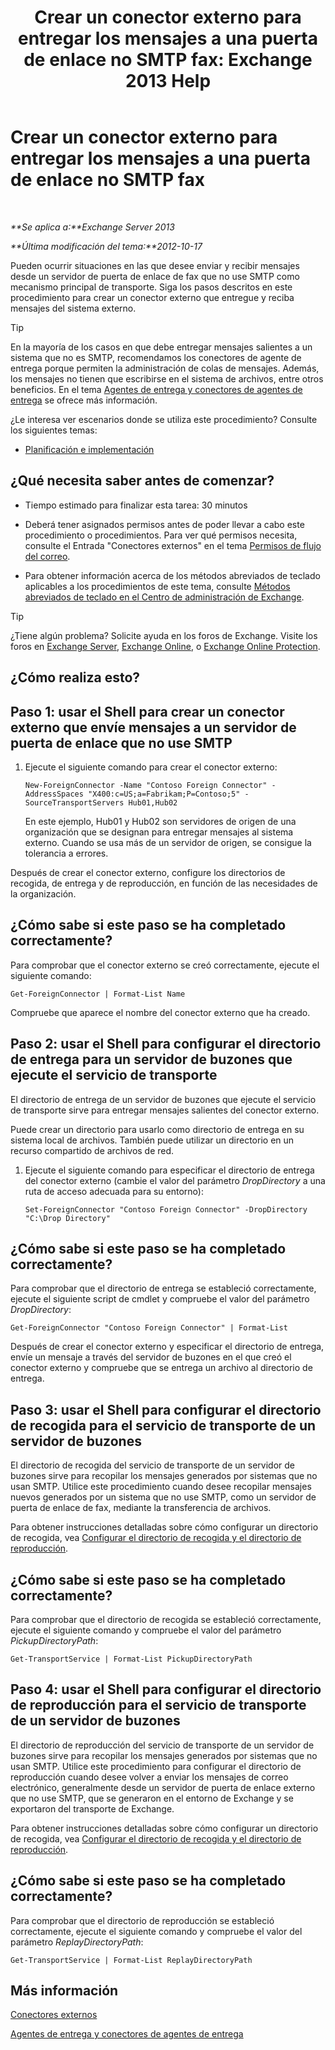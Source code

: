 ﻿---
title: 'Crear un conector externo para entregar los mensajes a una puerta de enlace no SMTP fax: Exchange 2013 Help'
TOCTitle: Crear un conector externo para entregar los mensajes a una puerta de enlace no SMTP fax
ms:assetid: 589db487-3c4c-409a-92e3-c78dd8f639b6
ms:mtpsurl: https://technet.microsoft.com/es-es/library/JJ710163(v=EXCHG.150)
ms:contentKeyID: 49895644
ms.date: 05/22/2018
mtps_version: v=EXCHG.150
ms.translationtype: MT
---

# Crear un conector externo para entregar los mensajes a una puerta de enlace no SMTP fax

 

_**Se aplica a:**Exchange Server 2013_

_**Última modificación del tema:**2012-10-17_

Pueden ocurrir situaciones en las que desee enviar y recibir mensajes desde un servidor de puerta de enlace de fax que no use SMTP como mecanismo principal de transporte. Siga los pasos descritos en este procedimiento para crear un conector externo que entregue y reciba mensajes del sistema externo.


> [!TIP]
> En la mayoría de los casos en que debe entregar mensajes salientes a un sistema que no es SMTP, recomendamos los conectores de agente de entrega porque permiten la administración de colas de mensajes. Además, los mensajes no tienen que escribirse en el sistema de archivos, entre otros beneficios. En el tema <A href="delivery-agents-and-delivery-agent-connectors-exchange-2013-help.md">Agentes de entrega y conectores de agentes de entrega</A> se ofrece más información.



¿Le interesa ver escenarios donde se utiliza este procedimiento? Consulte los siguientes temas:

  - [Planificación e implementación](planning-and-deployment-for-exchange-2013-installation-instructions.md)

## ¿Qué necesita saber antes de comenzar?

  - Tiempo estimado para finalizar esta tarea: 30 minutos

  - Deberá tener asignados permisos antes de poder llevar a cabo este procedimiento o procedimientos. Para ver qué permisos necesita, consulte el Entrada "Conectores externos" en el tema [Permisos de flujo del correo](mail-flow-permissions-exchange-2013-help.md).

  - Para obtener información acerca de los métodos abreviados de teclado aplicables a los procedimientos de este tema, consulte [Métodos abreviados de teclado en el Centro de administración de Exchange](keyboard-shortcuts-in-the-exchange-admin-center-exchange-online-protection-help.md).


> [!TIP]
> ¿Tiene algún problema? Solicite ayuda en los foros de Exchange. Visite los foros en <A href="https://go.microsoft.com/fwlink/p/?linkid=60612">Exchange Server</A>, <A href="https://go.microsoft.com/fwlink/p/?linkid=267542">Exchange Online</A>, o <A href="https://go.microsoft.com/fwlink/p/?linkid=285351">Exchange Online Protection</A>.



## ¿Cómo realiza esto?

## Paso 1: usar el Shell para crear un conector externo que envíe mensajes a un servidor de puerta de enlace que no use SMTP

1.  Ejecute el siguiente comando para crear el conector externo:
    
        New-ForeignConnector -Name "Contoso Foreign Connector" -AddressSpaces "X400:c=US;a=Fabrikam;P=Contoso;5" -SourceTransportServers Hub01,Hub02
    
    En este ejemplo, Hub01 y Hub02 son servidores de origen de una organización que se designan para entregar mensajes al sistema externo. Cuando se usa más de un servidor de origen, se consigue la tolerancia a errores.

Después de crear el conector externo, configure los directorios de recogida, de entrega y de reproducción, en función de las necesidades de la organización.

## ¿Cómo sabe si este paso se ha completado correctamente?

Para comprobar que el conector externo se creó correctamente, ejecute el siguiente comando:

    Get-ForeignConnector | Format-List Name

Compruebe que aparece el nombre del conector externo que ha creado.

## Paso 2: usar el Shell para configurar el directorio de entrega para un servidor de buzones que ejecute el servicio de transporte

El directorio de entrega de un servidor de buzones que ejecute el servicio de transporte sirve para entregar mensajes salientes del conector externo.

Puede crear un directorio para usarlo como directorio de entrega en su sistema local de archivos. También puede utilizar un directorio en un recurso compartido de archivos de red.

1.  Ejecute el siguiente comando para especificar el directorio de entrega del conector externo (cambie el valor del parámetro *DropDirectory* a una ruta de acceso adecuada para su entorno):
    
        Set-ForeignConnector "Contoso Foreign Connector" -DropDirectory "C:\Drop Directory"

## ¿Cómo sabe si este paso se ha completado correctamente?

Para comprobar que el directorio de entrega se estableció correctamente, ejecute el siguiente script de cmdlet y compruebe el valor del parámetro *DropDirectory*:

    Get-ForeignConnector "Contoso Foreign Connector" | Format-List

Después de crear el conector externo y especificar el directorio de entrega, envíe un mensaje a través del servidor de buzones en el que creó el conector externo y compruebe que se entrega un archivo al directorio de entrega.

## Paso 3: usar el Shell para configurar el directorio de recogida para el servicio de transporte de un servidor de buzones

El directorio de recogida del servicio de transporte de un servidor de buzones sirve para recopilar los mensajes generados por sistemas que no usan SMTP. Utilice este procedimiento cuando desee recopilar mensajes nuevos generados por un sistema que no use SMTP, como un servidor de puerta de enlace de fax, mediante la transferencia de archivos.

Para obtener instrucciones detalladas sobre cómo configurar un directorio de recogida, vea [Configurar el directorio de recogida y el directorio de reproducción](configure-the-pickup-directory-and-the-replay-directory-exchange-2013-help.md).

## ¿Cómo sabe si este paso se ha completado correctamente?

Para comprobar que el directorio de recogida se estableció correctamente, ejecute el siguiente comando y compruebe el valor del parámetro *PickupDirectoryPath*:

    Get-TransportService | Format-List PickupDirectoryPath

## Paso 4: usar el Shell para configurar el directorio de reproducción para el servicio de transporte de un servidor de buzones

El directorio de reproducción del servicio de transporte de un servidor de buzones sirve para recopilar los mensajes generados por sistemas que no usan SMTP. Utilice este procedimiento para configurar el directorio de reproducción cuando desee volver a enviar los mensajes de correo electrónico, generalmente desde un servidor de puerta de enlace externo que no use SMTP, que se generaron en el entorno de Exchange y se exportaron del transporte de Exchange.

Para obtener instrucciones detalladas sobre cómo configurar un directorio de recogida, vea [Configurar el directorio de recogida y el directorio de reproducción](configure-the-pickup-directory-and-the-replay-directory-exchange-2013-help.md).

## ¿Cómo sabe si este paso se ha completado correctamente?

Para comprobar que el directorio de reproducción se estableció correctamente, ejecute el siguiente comando y compruebe el valor del parámetro *ReplayDirectoryPath*:

    Get-TransportService | Format-List ReplayDirectoryPath

## Más información

[Conectores externos](foreign-connectors-exchange-2013-help.md)

[Agentes de entrega y conectores de agentes de entrega](delivery-agents-and-delivery-agent-connectors-exchange-2013-help.md)

